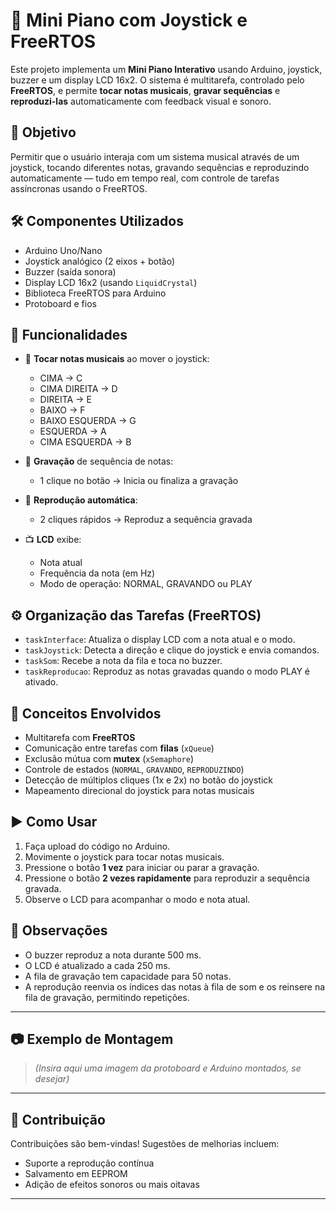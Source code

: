 # 🎹 Mini Piano com Joystick e FreeRTOS

Este projeto implementa um **Mini Piano Interativo** usando Arduino, joystick, buzzer e um display LCD 16x2. O sistema é multitarefa, controlado pelo **FreeRTOS**, e permite **tocar notas musicais**, **gravar sequências** e **reproduzi-las** automaticamente com feedback visual e sonoro.

## 🎯 Objetivo

Permitir que o usuário interaja com um sistema musical através de um joystick, tocando diferentes notas, gravando sequências e reproduzindo automaticamente — tudo em tempo real, com controle de tarefas assíncronas usando o FreeRTOS.

## 🛠️ Componentes Utilizados

- Arduino Uno/Nano
- Joystick analógico (2 eixos + botão)
- Buzzer (saída sonora)
- Display LCD 16x2 (usando `LiquidCrystal`)
- Biblioteca FreeRTOS para Arduino
- Protoboard e fios

## 🧩 Funcionalidades

- 🎵 **Tocar notas musicais** ao mover o joystick:
  - CIMA → C
  - CIMA DIREITA → D
  - DIREITA → E
  - BAIXO → F
  - BAIXO ESQUERDA → G
  - ESQUERDA → A
  - CIMA ESQUERDA → B

- 📼 **Gravação** de sequência de notas:
  - 1 clique no botão → Inicia ou finaliza a gravação

- 🔁 **Reprodução automática**:
  - 2 cliques rápidos → Reproduz a sequência gravada

- 📺 **LCD** exibe:
  - Nota atual
  - Frequência da nota (em Hz)
  - Modo de operação: NORMAL, GRAVANDO ou PLAY

## ⚙️ Organização das Tarefas (FreeRTOS)

- `taskInterface`: Atualiza o display LCD com a nota atual e o modo.
- `taskJoystick`: Detecta a direção e clique do joystick e envia comandos.
- `taskSom`: Recebe a nota da fila e toca no buzzer.
- `taskReproducao`: Reproduz as notas gravadas quando o modo PLAY é ativado.

## 🧠 Conceitos Envolvidos

- Multitarefa com **FreeRTOS**
- Comunicação entre tarefas com **filas** (`xQueue`)
- Exclusão mútua com **mutex** (`xSemaphore`)
- Controle de estados (`NORMAL`, `GRAVANDO`, `REPRODUZINDO`)
- Detecção de múltiplos cliques (1x e 2x) no botão do joystick
- Mapeamento direcional do joystick para notas musicais

## ▶️ Como Usar

1. Faça upload do código no Arduino.
2. Movimente o joystick para tocar notas musicais.
3. Pressione o botão **1 vez** para iniciar ou parar a gravação.
4. Pressione o botão **2 vezes rapidamente** para reproduzir a sequência gravada.
5. Observe o LCD para acompanhar o modo e nota atual.

## 📌 Observações

- O buzzer reproduz a nota durante 500 ms.
- O LCD é atualizado a cada 250 ms.
- A fila de gravação tem capacidade para 50 notas.
- A reprodução reenvia os índices das notas à fila de som e os reinsere na fila de gravação, permitindo repetições.

---

## 📷 Exemplo de Montagem

> *(Insira aqui uma imagem da protoboard e Arduino montados, se desejar)*

---

## 🤝 Contribuição

Contribuições são bem-vindas! Sugestões de melhorias incluem:
- Suporte a reprodução contínua
- Salvamento em EEPROM
- Adição de efeitos sonoros ou mais oitavas

---
